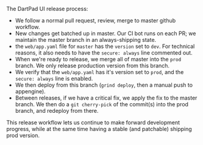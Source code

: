 The DartPad UI release process:

- We follow a normal pull request, review, merge to master github workflow.
- New changes get batched up in master. Our CI bot runs on each PR; we maintain the master branch in an always-shipping state.
- the `web/app.yaml` file for `master` has the `version` set to `dev`. For technical reasons, it also needs to have the `secure: always` line commented out.
- When we're ready to release, we merge all of master into the `prod` branch. We only release production version from this branch.
- We verify that the `web/app.yaml` has it's version set to `prod`, and the `secure: always` line is enabled.
- We then deploy from this branch (`grind deploy`, then a manual push to appengine).
- Between releases, if we have a critical fix, we apply the fix to the master branch. We then do a `git cherry-pick` of the commit(s) into the prod branch, and redeploy from there.

This release workflow lets us continue to make forward development progress, while at the same time having a stable (and patchable) shipping prod version.
